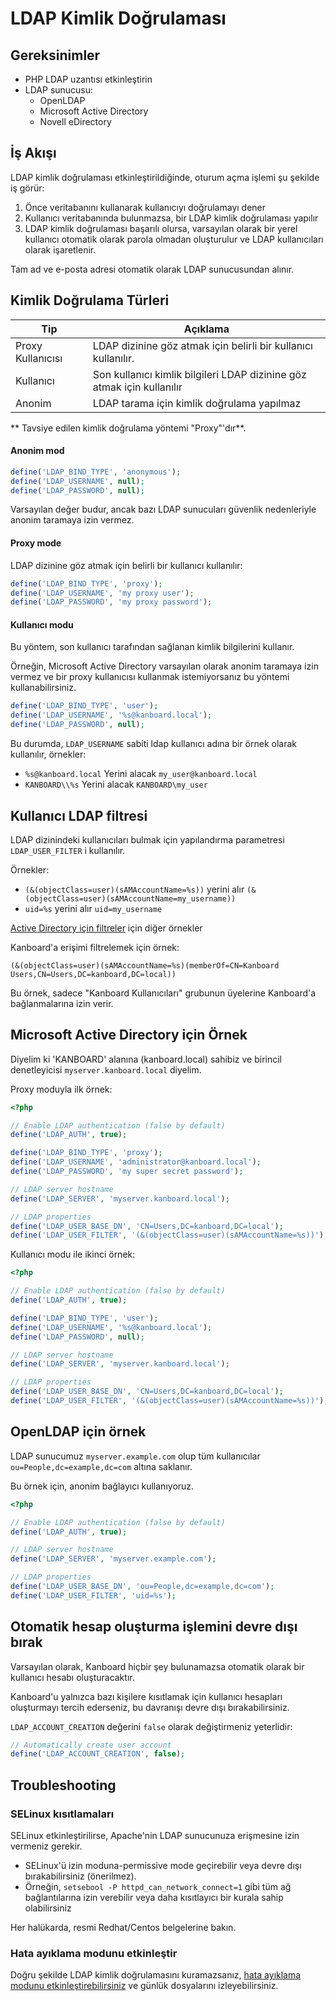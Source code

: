 LDAP Kimlik Doğrulaması
===================

Gereksinimler
------------

- PHP LDAP uzantısı etkinleştirin
- LDAP sunucusu:
	- OpenLDAP
	- Microsoft Active Directory
	- Novell eDirectory

İş Akışı
--------

LDAP kimlik doğrulaması etkinleştirildiğinde, oturum açma işlemi şu şekilde iş görür:

1. Önce veritabanını kullanarak kullanıcıyı doğrulamayı dener
2. Kullanıcı veritabanında bulunmazsa, bir LDAP kimlik doğrulaması yapılır
3. LDAP kimlik doğrulaması başarılı olursa, varsayılan olarak bir yerel kullanıcı otomatik olarak parola olmadan oluşturulur ve LDAP kullanıcıları olarak işaretlenir.

Tam ad ve e-posta adresi otomatik olarak LDAP sunucusundan alınır.

Kimlik Doğrulama Türleri
--------------------

| Tip               | Açıklama                                                               |
|-------------------|------------------------------------------------------------------------|
| Proxy Kullanıcısı | LDAP dizinine göz atmak için belirli bir kullanıcı kullanılır.         |
| Kullanıcı         | Son kullanıcı kimlik bilgileri LDAP dizinine göz atmak için kullanılır |
| Anonim            | LDAP tarama için kimlik doğrulama yapılmaz                             |

** Tavsiye edilen kimlik doğrulama yöntemi "Proxy"'dır**.

#### Anonim mod

```php
define('LDAP_BIND_TYPE', 'anonymous');
define('LDAP_USERNAME', null);
define('LDAP_PASSWORD', null);
```

Varsayılan değer budur, ancak bazı LDAP sunucuları güvenlik nedenleriyle anonim taramaya izin vermez.

#### Proxy mode

LDAP dizinine göz atmak için belirli bir kullanıcı kullanılır:

```php
define('LDAP_BIND_TYPE', 'proxy');
define('LDAP_USERNAME', 'my proxy user');
define('LDAP_PASSWORD', 'my proxy password');
```

#### Kullanıcı modu

Bu yöntem, son kullanıcı tarafından sağlanan kimlik bilgilerini kullanır.

Örneğin, Microsoft Active Directory varsayılan olarak anonim taramaya izin vermez ve bir proxy kullanıcısı kullanmak istemiyorsanız bu yöntemi kullanabilirsiniz.

```php
define('LDAP_BIND_TYPE', 'user');
define('LDAP_USERNAME', '%s@kanboard.local');
define('LDAP_PASSWORD', null);
```

Bu durumda, `LDAP_USERNAME` sabiti ldap kullanıcı adına bir örnek olarak kullanılır, örnekler:

- `%s@kanboard.local` Yerini alacak `my_user@kanboard.local`
- `KANBOARD\\%s` Yerini alacak `KANBOARD\my_user`

Kullanıcı LDAP filtresi
----------------

LDAP dizinindeki kullanıcıları bulmak için yapılandırma parametresi `LDAP_USER_FILTER` i kullanılır.

Örnekler:

- `(&(objectClass=user)(sAMAccountName=%s))` yerini alır `(&(objectClass=user)(sAMAccountName=my_username))`
- `uid=%s` yerini alır `uid=my_username`

[Active Directory için filtreler](http://social.technet.microsoft.com/wiki/contents/articles/5392.active-directory-ldap-syntax-filters.aspx) için diğer örnekler

Kanboard'a erişimi filtrelemek için örnek:

`(&(objectClass=user)(sAMAccountName=%s)(memberOf=CN=Kanboard Users,CN=Users,DC=kanboard,DC=local))`

Bu örnek, sadece "Kanboard Kullanıcıları" grubunun üyelerine Kanboard'a bağlanmalarına izin verir.

Microsoft Active Directory için Örnek
--------------------------------------

Diyelim ki 'KANBOARD' alanına (kanboard.local) sahibiz ve birincil denetleyicisi `myserver.kanboard.local` diyelim.

Proxy moduyla ilk örnek:

```php
<?php

// Enable LDAP authentication (false by default)
define('LDAP_AUTH', true);

define('LDAP_BIND_TYPE', 'proxy');
define('LDAP_USERNAME', 'administrator@kanboard.local');
define('LDAP_PASSWORD', 'my super secret password');

// LDAP server hostname
define('LDAP_SERVER', 'myserver.kanboard.local');

// LDAP properties
define('LDAP_USER_BASE_DN', 'CN=Users,DC=kanboard,DC=local');
define('LDAP_USER_FILTER', '(&(objectClass=user)(sAMAccountName=%s))');
```

Kullanıcı modu ile ikinci örnek:

```php
<?php

// Enable LDAP authentication (false by default)
define('LDAP_AUTH', true);

define('LDAP_BIND_TYPE', 'user');
define('LDAP_USERNAME', '%s@kanboard.local');
define('LDAP_PASSWORD', null);

// LDAP server hostname
define('LDAP_SERVER', 'myserver.kanboard.local');

// LDAP properties
define('LDAP_USER_BASE_DN', 'CN=Users,DC=kanboard,DC=local');
define('LDAP_USER_FILTER', '(&(objectClass=user)(sAMAccountName=%s))');
```

OpenLDAP için örnek
--------------------

LDAP sunucumuz `myserver.example.com` olup tüm kullanıcılar `ou=People,dc=example,dc=com` altına saklanır.

Bu örnek için, anonim bağlayıcı kullanıyoruz.

```php
<?php

// Enable LDAP authentication (false by default)
define('LDAP_AUTH', true);

// LDAP server hostname
define('LDAP_SERVER', 'myserver.example.com');

// LDAP properties
define('LDAP_USER_BASE_DN', 'ou=People,dc=example,dc=com');
define('LDAP_USER_FILTER', 'uid=%s');
```

Otomatik hesap oluşturma işlemini devre dışı bırak
-----------------------------------

Varsayılan olarak, Kanboard hiçbir şey bulunamazsa otomatik olarak bir kullanıcı hesabı oluşturacaktır.

Kanboard'u yalnızca bazı kişilere kısıtlamak için kullanıcı hesapları oluşturmayı tercih ederseniz, bu davranışı devre dışı bırakabilirsiniz.

`LDAP_ACCOUNT_CREATION` değerini `false` olarak değiştirmeniz yeterlidir:

```php
// Automatically create user account
define('LDAP_ACCOUNT_CREATION', false);
```

Troubleshooting
---------------

### SELinux kısıtlamaları

SELinux etkinleştirilirse, Apache'nin LDAP sunucunuza erişmesine izin vermeniz gerekir.

- SELinux'ü izin moduna-permissive mode geçirebilir veya devre dışı bırakabilirsiniz (önerilmez).
- Örneğin, `setsebool -P httpd_can_network_connect=1` gibi tüm ağ bağlantılarına izin verebilir veya daha kısıtlayıcı bir kurala sahip olabilirsiniz

Her halükarda, resmi Redhat/Centos belgelerine bakın.

### Hata ayıklama modunu etkinleştir

Doğru şekilde LDAP kimlik doğrulamasını kuramazsanız, [hata ayıklama modunu etkinleştirebilirsiniz](config.markdown) ve günlük dosyalarını izleyebilirsiniz.
